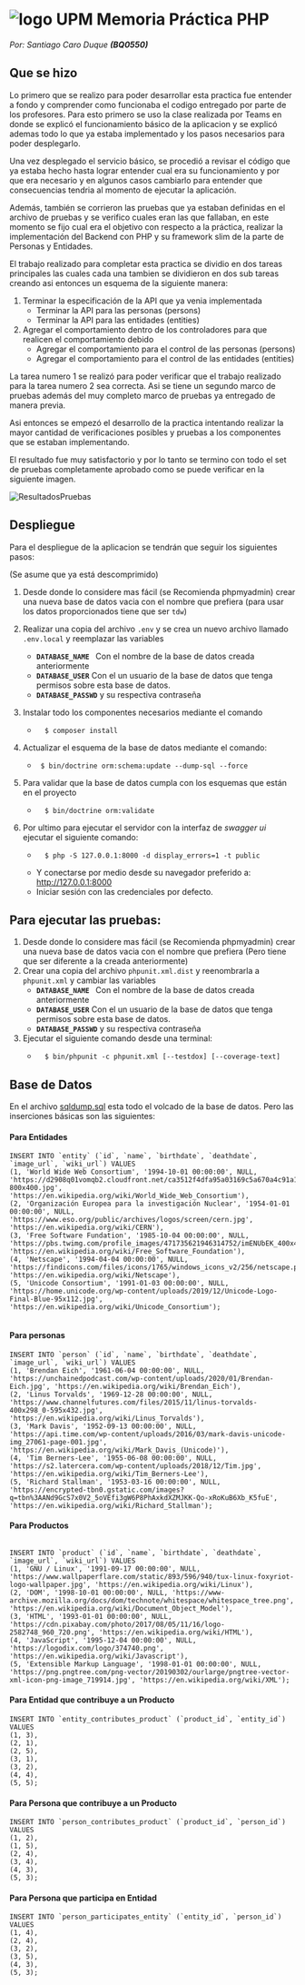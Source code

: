 # ![logo UPM](https://raw.githubusercontent.com/laracabrera/AOS/master/tarea1/logo_upm.jpg) Memoria Práctica PHP
*Por: Santiago Caro Duque* ***(BQ0550)***

## Que se hizo
Lo primero que se realizo para poder desarrollar esta practica fue entender a fondo y comprender como funcionaba el codigo entregado por parte de los profesores. Para esto primero se uso la clase realizada por Teams en donde se explicó el funcionamiento básico de la aplicacion y se explicó ademas todo lo que ya estaba implementado y los pasos necesarios para poder desplegarlo. 

Una vez desplegado el servicio básico, se procedió a revisar el código que ya estaba hecho hasta lograr entender cual era su funcionamiento y por que era necesario y en algunos casos cambiarlo para entender que consecuencias tendria al momento de ejecutar la aplicación.

Además, también se corrieron las pruebas que ya estaban definidas en el archivo de pruebas y se verifico cuales eran las que fallaban, en este momento se fijo cual era el objetivo con respecto a la práctica, realizar la implementación del Backend con PHP y su framework slim de la parte de Personas y Entidades.

El trabajo realizado para completar esta practica se dividio en dos tareas principales las cuales cada una tambien se dividieron en dos sub tareas creando asi entonces un esquema de la siguiente manera:

1. Terminar la especificación de la API que ya venia implementada
    * Terminar la API para las personas (persons)
    * Terminar la API para las entidades (entities)
1. Agregar el comportamiento dentro de los controladores para que realicen el comportamiento debido
    * Agregar el comportamiento para el control de las personas (persons)
    * Agregar el comportamiento para el control de las entidades (entities)

La tarea numero 1 se realizó para poder verificar que el trabajo realizado para la tarea numero 2 sea correcta. Asi se tiene un segundo marco de pruebas además del muy completo marco de pruebas ya entregado de manera previa. 

Asi entonces se empezó el desarrollo de la practica intentando realizar la mayor cantidad de verificaciones posibles y pruebas a los componentes que se estaban implementando. 

El resultado fue muy satisfactorio y por lo tanto se termino con todo el set de pruebas completamente aprobado como se puede verificar en la siguiente imagen.

![ResultadosPruebas](resultadosPruebas.png)

## Despliegue

Para el despliegue de la aplicacion se tendrán que seguir los siguientes pasos: 

(Se asume que ya está descomprimido)


1. Desde donde lo considere mas fácil (se Recomienda phpmyadmin) crear una nueva base de datos vacia con el nombre que prefiera (para usar los datos proporcionados tiene que ser ``` tdw ```)
1. Realizar una copia del archivo ``` .env ``` y se crea un nuevo archivo llamado ``` .env.local ``` y reemplazar las variables
    * **```DATABASE_NAME ```** Con el nombre de la base de datos creada anteriormente
    * **```DATABASE_USER```** Con el un usuario de la base de datos que tenga permisos sobre esta base de datos.
    * **```DATABASE_PASSWD```** y su respectiva contraseña
1. Instalar todo los componentes necesarios mediante el comando
    * ```
        $ composer install 
         ```

1. Actualizar el esquema de la base de datos mediante el comando: 
    * ```
       $ bin/doctrine orm:schema:update --dump-sql --force
        ```
1. Para validar que la base de datos cumpla con los esquemas que están en el proyecto
    * ```
        $ bin/doctrine orm:validate
        ```
1. Por ultimo para ejecutar el servidor con la interfaz de *swagger ui* ejecutar el siguiente comando:
    * ```
        $ php -S 127.0.0.1:8000 -d display_errors=1 -t public 
        ```
    * Y conectarse por medio desde su navegador preferido a: http://127.0.0.1:8000
    * Iniciar sesión con las credenciales por defecto.

## Para ejecutar las pruebas:

1.  Desde donde lo considere mas fácil (se Recomienda phpmyadmin) crear una nueva base de datos vacia con el nombre que prefiera (Pero tiene que ser diferente a la creada anteriormente)
1. Crear una copia del archivo ``` phpunit.xml.dist ``` y reenombrarla a ``` phpunit.xml ``` y cambiar las variables
    * **```DATABASE_NAME ```** Con el nombre de la base de datos creada anteriormente
    * **```DATABASE_USER```** Con el un usuario de la base de datos que tenga permisos sobre esta base de datos.
    * **```DATABASE_PASSWD```** y su respectiva contraseña
1. Ejecutar el siguiente comando desde una terminal:
    * ```
        $ bin/phpunit -c phpunit.xml [--testdox] [--coverage-text]
        ```
## Base de Datos

En el archivo [sqldump.sql](sqldump.sql) esta todo el volcado de la base de datos. Pero las inserciones básicas son las siguientes:

#### Para Entidades
```
INSERT INTO `entity` (`id`, `name`, `birthdate`, `deathdate`, `image_url`, `wiki_url`) VALUES
(1, 'World Wide Web Consortium', '1994-10-01 00:00:00', NULL, 'https://d2908q01vomqb2.cloudfront.net/ca3512f4dfa95a03169c5a670a4c91a19b3077b4/2018/10/18/w3c_logo-800x400.jpg', 'https://en.wikipedia.org/wiki/World_Wide_Web_Consortium'),
(2, 'Organización Europea para la investigación Nuclear', '1954-01-01 00:00:00', NULL, 'https://www.eso.org/public/archives/logos/screen/cern.jpg', 'https://en.wikipedia.org/wiki/CERN'),
(3, 'Free Software Fundation', '1985-10-04 00:00:00', NULL, 'https://pbs.twimg.com/profile_images/471735621946314752/imENUbEK_400x400.png', 'https://en.wikipedia.org/wiki/Free_Software_Foundation'),
(4, 'Netscape', '1994-04-04 00:00:00', NULL, 'https://findicons.com/files/icons/1765/windows_icons_v2/256/netscape.png', 'https://en.wikipedia.org/wiki/Netscape'),
(5, 'Unicode Consortium', '1991-01-03 00:00:00', NULL, 'https://home.unicode.org/wp-content/uploads/2019/12/Unicode-Logo-Final-Blue-95x112.jpg', 'https://en.wikipedia.org/wiki/Unicode_Consortium');


```
#### Para personas
```
INSERT INTO `person` (`id`, `name`, `birthdate`, `deathdate`, `image_url`, `wiki_url`) VALUES
(1, 'Brendan Eich', '1961-06-04 00:00:00', NULL, 'https://unchainedpodcast.com/wp-content/uploads/2020/01/Brendan-Eich.jpg', 'https://en.wikipedia.org/wiki/Brendan_Eich'),
(2, 'Linus Torvalds', '1969-12-28 00:00:00', NULL, 'https://www.channelfutures.com/files/2015/11/linus-torvalds-400x298_0-595x432.jpg', 'https://en.wikipedia.org/wiki/Linus_Torvalds'),
(3, 'Mark Davis', '1952-09-13 00:00:00', NULL, 'https://api.time.com/wp-content/uploads/2016/03/mark-davis-unicode-img_27061-page-001.jpg', 'https://en.wikipedia.org/wiki/Mark_Davis_(Unicode)'),
(4, 'Tim Berners-Lee', '1955-06-08 00:00:00', NULL, 'https://s2.latercera.com/wp-content/uploads/2018/12/Tim.jpg', 'https://en.wikipedia.org/wiki/Tim_Berners-Lee'),
(5, 'Richard Stallman', '1953-03-16 00:00:00', NULL, 'https://encrypted-tbn0.gstatic.com/images?q=tbn%3AANd9GcS7x0V2_5oVEfi3gW6P8PhAxkdXZMJKK-Qo-xRoKuB6Xb_K5fuE', 'https://en.wikipedia.org/wiki/Richard_Stallman');

```
#### Para Productos
```

INSERT INTO `product` (`id`, `name`, `birthdate`, `deathdate`, `image_url`, `wiki_url`) VALUES
(1, 'GNU / Linux', '1991-09-17 00:00:00', NULL, 'https://www.wallpaperflare.com/static/893/596/940/tux-linux-foxyriot-logo-wallpaper.jpg', 'https://en.wikipedia.org/wiki/Linux'),
(2, 'DOM', '1998-10-01 00:00:00', NULL, 'https://www-archive.mozilla.org/docs/dom/technote/whitespace/whitespace_tree.png', 'https://en.wikipedia.org/wiki/Document_Object_Model'),
(3, 'HTML', '1993-01-01 00:00:00', NULL, 'https://cdn.pixabay.com/photo/2017/08/05/11/16/logo-2582748_960_720.png', 'https://en.wikipedia.org/wiki/HTML'),
(4, 'JavaScript', '1995-12-04 00:00:00', NULL, 'https://logodix.com/logo/374740.png', 'https://en.wikipedia.org/wiki/Javascript'),
(5, 'Extensible Markup Language', '1998-01-01 00:00:00', NULL, 'https://png.pngtree.com/png-vector/20190302/ourlarge/pngtree-vector-xml-icon-png-image_719914.jpg', 'https://en.wikipedia.org/wiki/XML');
```

#### Para Entidad que contribuye a un Producto
```
INSERT INTO `entity_contributes_product` (`product_id`, `entity_id`) VALUES
(1, 3),
(2, 1),
(2, 5),
(3, 1),
(3, 2),
(4, 4),
(5, 5);
```

#### Para Persona que contribuye a un Producto
```
INSERT INTO `person_contributes_product` (`product_id`, `person_id`) VALUES
(1, 2),
(1, 5),
(2, 4),
(3, 4),
(4, 3),
(5, 3);
```
#### Para Persona que participa en Entidad
```
INSERT INTO `person_participates_entity` (`entity_id`, `person_id`) VALUES
(1, 4),
(2, 4),
(3, 2),
(3, 5),
(4, 3),
(5, 3);
```
